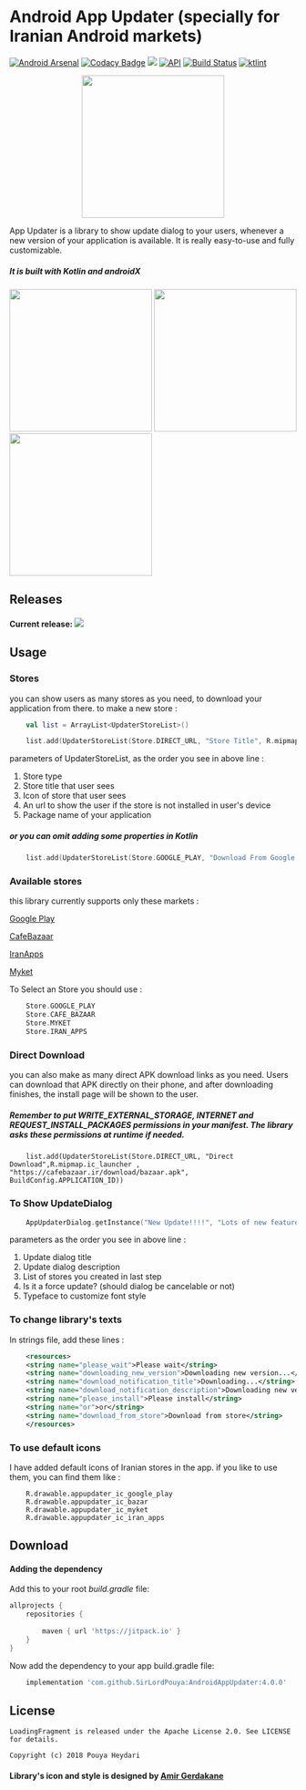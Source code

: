 # Android App Updater (specially for Iranian Android markets)


[![Android Arsenal](https://img.shields.io/badge/Android%20Arsenal-Easy%20App%20Updater-brightgreen.svg?style=flat)](https://android-arsenal.com/details/1/7388)
[![Codacy Badge](https://api.codacy.com/project/badge/Grade/7e8f094fd77044b5b26bc6c157bfbbc3)](https://www.codacy.com/manual/SirLordPouya/AndroidAppUpdater?utm_source=github.com&amp;utm_medium=referral&amp;utm_content=SirLordPouya/AndroidAppUpdater&amp;utm_campaign=Badge_Grade)
[![](https://jitpack.io/v/SirLordPouya/AndroidAppUpdater.svg)](https://jitpack.io/#SirLordPouya/AndroidAppUpdater)
[![API](https://img.shields.io/badge/API-16%2B-brightgreen.svg?style=flat)](https://android-arsenal.com/api?level=16)
[![Build Status](https://travis-ci.org/SirLordPouya/AndroidAppUpdater.svg?branch=master)](https://travis-ci.org/SirLordPouya/AndroidAppUpdater)
[![ktlint](https://img.shields.io/badge/code%20style-%E2%9D%A4-FF4081.svg)](https://ktlint.github.io/)

<p align="center">
<img src="https://raw.githubusercontent.com/SirLordPouya/AndroidAppUpdater/master/icon.png" width="250">
</p>

App Updater is a library to show update dialog to your users, whenever a new version of your application is available.
It is really easy-to-use and fully customizable.

##### It is built with Kotlin and androidX


<img src="https://raw.githubusercontent.com/SirLordPouya/AndroidAppUpdater/master/Screenshot_1.png" width="250"> <img src="https://raw.githubusercontent.com/SirLordPouya/AndroidAppUpdater/master/Screenshot_2.png" width="250"> <img src="https://raw.githubusercontent.com/SirLordPouya/AndroidAppUpdater/master/Screenshot_3.png" width="250">

## Releases

#### Current release: [![](https://jitpack.io/v/SirLordPouya/AndroidAppUpdater.svg)](https://jitpack.io/#SirLordPouya/AndroidAppUpdater)


## Usage

### Stores

you can show users as many stores as you need, to download your application from there. to make a new store :

```kotlin
    val list = ArrayList<UpdaterStoreList>()

    list.add(UpdaterStoreList(Store.DIRECT_URL, "Store Title", R.mipmap.ic_launcher , "https://url/app.apk", BuildConfig.APPLICATION_ID))
```

parameters of UpdaterStoreList, as the order you see in above line :

1.  Store type
2.  Store title that user sees
3.  Icon of store that user sees
4.  An url to show the user if the store is not installed in user's device
5.  Package name of your application

##### or you can omit adding some properties in Kotlin

```kotlin
    list.add(UpdaterStoreList(Store.GOOGLE_PLAY, "Download From Google Play", packageName = BuildConfig.APPLICATION_ID))
```

### Available stores
this library currently supports only these markets :

[Google Play](https://play.google.com)

[CafeBazaar](https://cafebazaar.ir)

[IranApps](https://iranapps.ir)

[Myket](https://myket.ir/)

To Select an Store you should use :

```kotlin
    Store.GOOGLE_PLAY
    Store.CAFE_BAZAAR
    Store.MYKET
    Store.IRAN_APPS
```

### Direct Download

you can also make as many direct APK download links as you need.
Users can download that APK directly on their phone, and after downloading finishes, the install page will be shown to the user.

##### Remember to put WRITE_EXTERNAL_STORAGE, INTERNET and REQUEST_INSTALL_PACKAGES permissions in your manifest. The library asks these permissions at runtime if needed.

```
    list.add(UpdaterStoreList(Store.DIRECT_URL, "Direct Download",R.mipmap.ic_launcher , "https://cafebazaar.ir/download/bazaar.apk", BuildConfig.APPLICATION_ID))
```

### To Show UpdateDialog

```kotlin
    AppUpdaterDialog.getInstance("New Update!!!!", "Lots of new features!! upgrade yo the new version.", list, true, font).show(supportFragmentManager, "TAG")
```
parameters as the order you see in above line :

1.  Update dialog title
2.  Update dialog description
3.  List of stores you created in last step
4.  Is it a force update? (should dialog be cancelable or not)
5.  Typeface to customize font style

### To change library's texts

In strings file, add these lines :

```xml
    <resources>
    <string name="please_wait">Please wait</string>
    <string name="downloading_new_version">Downloading new version...</string>
    <string name="download_notification_title">Downloading...</string>
    <string name="download_notification_description">Downloading new version</string>
    <string name="please_install">Please install</string>
    <string name="or">or</string>
    <string name="download_from_store">Download from store</string>
    </resources>
```

### To use default icons

I have added default icons of Iranian stores in the app.
if you like to use them, you can find them like :

```
    R.drawable.appupdater_ic_google_play
    R.drawable.appupdater_ic_bazar
    R.drawable.appupdater_ic_myket
    R.drawable.appupdater_ic_iran_apps
```


## Download

#### Adding the dependency

Add this to your root *build.gradle* file:

```groovy
allprojects {
    repositories {
        
        maven { url 'https://jitpack.io' }
    }
}
```

Now add the dependency to your app build.gradle file:

```groovy
    implementation 'com.github.SirLordPouya:AndroidAppUpdater:4.0.0'
```

## License

```
LoadingFragment is released under the Apache License 2.0. See LICENSE for details.

Copyright (c) 2018 Pouya Heydari

```
#### <div>Library's icon and style is designed by <a href="https://dribbble.com/Amirgk" title="Amir Gerdakane">Amir Gerdakane</a>
